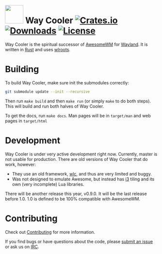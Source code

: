 # <img src="http://i.imgur.com/OGeL1nN.png" width="60"> Way Cooler [![Crates.io](https://img.shields.io/crates/v/way-cooler.svg)](https://crates.io/crates/way-cooler) [![Downloads](https://img.shields.io/crates/d/way-cooler.svg)](https://crates.io/crates/way-cooler) [![License](https://img.shields.io/badge/license-MIT-blue.svg)](https://github.com/way-cooler/way-cooler/)

Way Cooler is the spiritual successor of [AwesomeWM][] for [Wayland][]. It is written in [Rust][] and uses [wlroots][].


# Building
To build Way Cooler, make sure init the submodules correctly:

```bash
git submodule update --init --recursive
```

Then run `make build` and then `make run` (or simply `make` to do both steps). This will build and run both halves of Way Cooler.

To get the docs, run `make docs`. Man pages will be in `target/man` and web pages in `target/html`

# Development

Way Cooler is under very active development right now. Currently, master is not usable for production. There are old versions of Way Cooler that do work, however:
* They use an old framework, [wlc][], and thus are very limited and buggy.
* Was not designed to emulate Awesome, but instead has [i3][] tiling and its own (very incomplete) Lua libraries.

There will be another release this year, v0.9.0. It will be the last release before 1.0. 1.0 is defined to be 100% compatible with AwesomeWM.

# Contributing
Check out [Contributing](Contributing.md) for more information.

If you find bugs or have questions about the code, please [submit an issue][] or ask us on [IRC][].

[Rust]: https://www.rust-lang.org
[Wayland]: https://wayland.freedesktop.org/
[wlc]: https://github.com/Cloudef/wlc
[AwesomeWM]: https://awesomewm.org/
[submit an issue]: https://github.com/Immington-Industries/way-cooler/issues/new
[wlroots]: https://github.com/swaywm/wlroots
[IRC]: https://webchat.freenode.net/?channels=awesome&uio=d4
[i3]: https://i3wm.org

